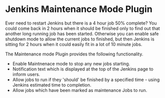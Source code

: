 # Jenkins Maintenance Mode Plugin

Ever need to restart Jenkins but there is a 4 hour job 50% complete?
You could come back in 2 hours when it should be finished only to find out that another long running job has been started.
Otherwise you can enable safe shutdown mode to allow the current jobs to finished, but then Jenkins is sitting for 2 hours when it could easily fit in a lot of 10 minute jobs.


The Maintenance mode Plugin provides the following functionality.

* Enable Maintnenace mode to stop any new jobs starting.
* Notification text which is displayed at the top of the Jenkins page to inform users.
* Allow jobs to run if they 'should' be finished by a specified time - using Jenkins estimated time to completion.
* Allow jobs which have been marked as maintenance Jobs to run.
